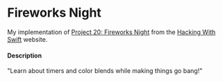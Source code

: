 # Fireworks Night
My implementation of [Project 20: Fireworks Night](https://www.hackingwithswift.com/read/20/overview) from the [Hacking With Swift](https://www.hackingwithswift.com/) website.

#### Description
"Learn about timers and color blends while making things go bang!"
